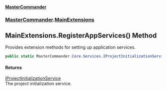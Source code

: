 #### [MasterCommander](MasterCommander.md 'MasterCommander')
### [MasterCommander](MasterCommander.md#MasterCommander 'MasterCommander').[MainExtensions](MainExtensions.md 'MasterCommander.MainExtensions')

## MainExtensions.RegisterAppServices() Method

Provides extension methods for setting up application services.

```csharp
public static MasterCommander.Core.Services.IProjectInitializationService RegisterAppServices();
```

#### Returns
[IProjectInitializationService](IProjectInitializationService.md 'MasterCommander.Core.Services.IProjectInitializationService')  
The project initialization service.